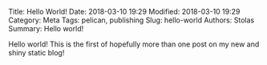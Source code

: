 Title: Hello World!
Date: 2018-03-10 19:29
Modified: 2018-03-10 19:29
Category: Meta
Tags: pelican, publishing
Slug: hello-world
Authors: Stolas
Summary: Hello world!

Hello world! This is the first of hopefully more than one post on my new and shiny static blog!